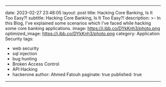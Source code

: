 
---
date: 2023-02-27 23:48:05
layout: post
title: Hacking Core Banking, Is It Too Easy?!
subtitle: Hacking Core Banking, Is It Too Easy?!
description: >-
  In this Blog, I've explained some scenarios which I've faced while hacking some core banking applications.
image: https://i.ibb.co/DYkKnh3/photo.png
optimized_image: https://i.ibb.co/DYkKnh3/photo.png
category: Application Security
tags:
  - web security
  - sql injection
  - bug hunting
  - Broken Access Control
  - API Hacking
  - hackerone
author: Ahmed Fatouh
paginate: true
published: true
---
